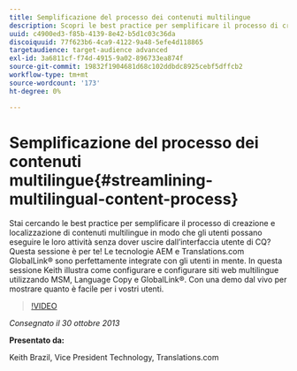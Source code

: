 ```yaml
---
title: Semplificazione del processo dei contenuti multilingue
description: Scopri le best practice per semplificare il processo di creazione e localizzazione di contenuti multilingue in modo che gli utenti possano eseguire le loro attività senza dover uscire dall’interfaccia utente di CQ. Le tecnologie AEM e Translations.com GlobalLink® sono perfettamente integrate con gli utenti in mente. Keith illustra come configurare e configurare siti web multilingue utilizzando MSM, copia per lingua e GlobalLink®. Con una demo dal vivo per mostrare quanto è facile per i vostri utenti.
uuid: c4900ed3-f85b-4139-8e42-b5d1c03c36da
discoiquuid: 77f623b6-4ca9-4122-9a48-5efe4d118865
targetaudience: target-audience advanced
exl-id: 3a6811cf-f74d-4915-9a02-896733ea874f
source-git-commit: 19832f1904681d68c102ddbdc8925cebf5dffcb2
workflow-type: tm+mt
source-wordcount: '173'
ht-degree: 0%

---
```


# Semplificazione del processo dei contenuti multilingue{#streamlining-multilingual-content-process}

Stai cercando le best practice per semplificare il processo di creazione e localizzazione di contenuti multilingue in modo che gli utenti possano eseguire le loro attività senza dover uscire dall’interfaccia utente di CQ? Questa sessione è per te! Le tecnologie AEM e Translations.com GlobalLink® sono perfettamente integrate con gli utenti in mente. In questa sessione Keith illustra come configurare e configurare siti web multilingue utilizzando MSM, Language Copy e GlobalLink®. Con una demo dal vivo per mostrare quanto è facile per i vostri utenti.

>[!VIDEO](https://video.tv.adobe.com/v/19569/?quality=9)

*Consegnato il 30 ottobre 2013*

**Presentato da:**

Keith Brazil, Vice President Technology, Translations.com

<!--
[Get back to the Overview](https://helpx.adobe.com/experience-manager/kt/eseminars/gems/aem-index.html)
-->

